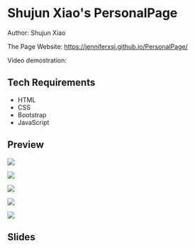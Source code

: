 # Shujun Xiao's PersonalPage
Author: Shujun Xiao

The Page Website: https://jenniferxsj.github.io/PersonalPage/

Video demostration: 

## Tech Requirements
- HTML
- CSS
- Bootstrap
- JavaScript

## Preview
![](https://jenniferxsj.github.io/PersonalPage/img/homePage.jpg)

![](https://jenniferxsj.github.io/PersonalPage/img/aboutMe-section.jpg)

![](https://jenniferxsj.github.io/PersonalPage/img/skills-section.jpg)

![](https://jenniferxsj.github.io/PersonalPage/img/project-section.jpg)

![](https://jenniferxsj.github.io/PersonalPage/img/contactMe.jpg)

## Slides